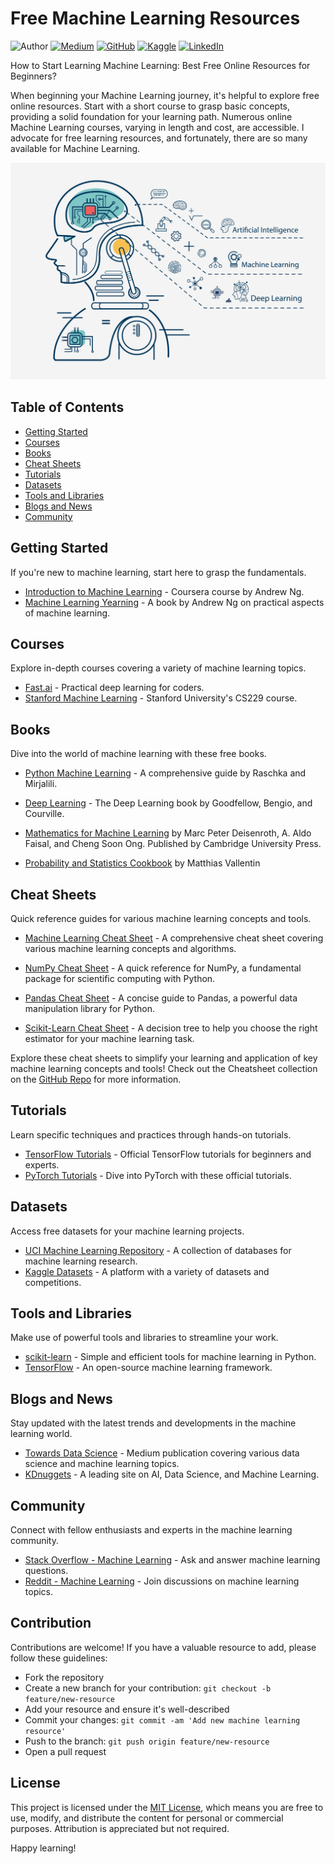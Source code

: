 # Free Machine Learning Resources

![Author](https://img.shields.io/badge/Author-Nhi%20Yen-brightgreen)
[![Medium](https://img.shields.io/badge/Medium-Follow%20Me-blue)](https://medium.com/@yennhi95zz)
[![GitHub](https://img.shields.io/badge/GitHub-Follow%20Me-lightgrey)](https://github.com/yennhi95zz)
[![Kaggle](https://img.shields.io/badge/Kaggle-Follow%20Me-orange)](https://www.kaggle.com/nhiyen)
[![LinkedIn](https://img.shields.io/badge/LinkedIn-Connect%20with%20Me-informational)](https://www.linkedin.com/in/yennhi95zz/)


How to Start Learning Machine Learning: Best Free Online Resources for Beginners?

When beginning your Machine Learning journey, it's helpful to explore free online resources. Start with a short course to grasp basic concepts, providing a solid foundation for your learning path. Numerous online Machine Learning courses, varying in length and cost, are accessible. I advocate for free learning resources, and fortunately, there are so many available for Machine Learning.

![Alt text](image.png)

## Table of Contents
- [Getting Started](#getting-started)
- [Courses](#courses)
- [Books](#books)
- [Cheat Sheets](#cheat-sheets)
- [Tutorials](#tutorials)
- [Datasets](#datasets)
- [Tools and Libraries](#tools-and-libraries)
- [Blogs and News](#blogs-and-news)
- [Community](#community)

## Getting Started
If you're new to machine learning, start here to grasp the fundamentals.
- [Introduction to Machine Learning](https://www.coursera.org/learn/machine-learning) - Coursera course by Andrew Ng.
- [Machine Learning Yearning](https://github.com/yennhi95zz/ml-resource-collection/tree/main/ML%20Book%20PDF) - A book by Andrew Ng on practical aspects of machine learning.

## Courses
Explore in-depth courses covering a variety of machine learning topics.
- [Fast.ai](https://www.fast.ai/) - Practical deep learning for coders.
- [Stanford Machine Learning](https://see.stanford.edu/Course/CS229) - Stanford University's CS229 course.

## Books
Dive into the world of machine learning with these free books.
- [Python Machine Learning](https://github.com/rasbt/python-machine-learning-book-3rd-edition) - A comprehensive guide by Raschka and Mirjalili.

- [Deep Learning](http://www.deeplearningbook.org/) - The Deep Learning book by Goodfellow, Bengio, and Courville.

- [Mathematics for Machine Learning](https://github.com/mml-book/mml-book.github.io) by Marc Peter Deisenroth, A. Aldo Faisal, and Cheng Soon Ong. Published by Cambridge University Press.

- [Probability and Statistics Cookbook](https://github.com/mavam/stat-cookbook) by Matthias Vallentin

## Cheat Sheets
Quick reference guides for various machine learning concepts and tools.
- [Machine Learning Cheat Sheet](https://ml-cheatsheet.readthedocs.io/) - A comprehensive cheat sheet covering various machine learning concepts and algorithms.

- [NumPy Cheat Sheet](https://s3.amazonaws.com/assets.datacamp.com/blog_assets/Numpy_Python_Cheat_Sheet.pdf) - A quick reference for NumPy, a fundamental package for scientific computing with Python.

- [Pandas Cheat Sheet](https://pandas.pydata.org/Pandas_Cheat_Sheet.pdf) - A concise guide to Pandas, a powerful data manipulation library for Python.

- [Scikit-Learn Cheat Sheet](https://scikit-learn.org/stable/tutorial/machine_learning_map/index.html) - A decision tree to help you choose the right estimator for your machine learning task.

Explore these cheat sheets to simplify your learning and application of key machine learning concepts and tools! Check out the Cheatsheet collection on the [GitHub Repo](https://github.com/yennhi95zz/machine-learning-cheatsheets) for more information.

## Tutorials
Learn specific techniques and practices through hands-on tutorials.
- [TensorFlow Tutorials](https://www.tensorflow.org/tutorials) - Official TensorFlow tutorials for beginners and experts.
- [PyTorch Tutorials](https://pytorch.org/tutorials/) - Dive into PyTorch with these official tutorials.

## Datasets
Access free datasets for your machine learning projects.
- [UCI Machine Learning Repository](http://archive.ics.uci.edu/ml/index.php) - A collection of databases for machine learning research.
- [Kaggle Datasets](https://www.kaggle.com/datasets) - A platform with a variety of datasets and competitions.

## Tools and Libraries
Make use of powerful tools and libraries to streamline your work.
- [scikit-learn](https://scikit-learn.org/stable/) - Simple and efficient tools for machine learning in Python.
- [TensorFlow](https://www.tensorflow.org/) - An open-source machine learning framework.

## Blogs and News
Stay updated with the latest trends and developments in the machine learning world.
- [Towards Data Science](https://towardsdatascience.com/) - Medium publication covering various data science and machine learning topics.
- [KDnuggets](https://www.kdnuggets.com/) - A leading site on AI, Data Science, and Machine Learning.

## Community
Connect with fellow enthusiasts and experts in the machine learning community.
- [Stack Overflow - Machine Learning](https://stackoverflow.com/questions/tagged/machine-learning) - Ask and answer machine learning questions.
- [Reddit - Machine Learning](https://www.reddit.com/r/MachineLearning/) - Join discussions on machine learning topics.

## Contribution
Contributions are welcome! If you have a valuable resource to add, please follow these guidelines:
- Fork the repository
- Create a new branch for your contribution: `git checkout -b feature/new-resource`
- Add your resource and ensure it's well-described
- Commit your changes: `git commit -am 'Add new machine learning resource'`
- Push to the branch: `git push origin feature/new-resource`
- Open a pull request

## License
This project is licensed under the [MIT License](LICENSE), which means you are free to use, modify, and distribute the content for personal or commercial purposes. Attribution is appreciated but not required.

Happy learning!

